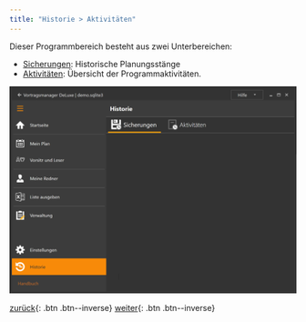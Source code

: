 ```yaml
---
title: "Historie > Aktivitäten"
---
```


Dieser Programmbereich besteht aus zwei Unterbereichen:

* [Sicherungen](HistorieSicherungen.md): Historische Planungsstänge
* [Aktivitäten](HistorieAktivitäten.md): Übersicht der Programmaktivitäten.

![Aktivitäten](images/Historie.png)

[zurück](Einstellungen.md){: .btn .btn--inverse}  [weiter](HistorieSicherung.md){: .btn .btn--inverse}